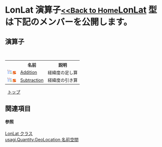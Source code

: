 # LonLat 演算子<small>[<<Back to Home](https://github.com/usagi/usagi.cs/blob/master/Help/Home.md)</small><a href="T_usagi_Quantity_GeoLocation_LonLat.md">LonLat</a> 型は下記のメンバーを公開します。


## 演算子
&nbsp;<table><tr><th></th><th>名前</th><th>説明</th></tr><tr><td>![Public 演算子](media/puboperator.gif "Public 演算子")![静的メンバー](media/static.gif "静的メンバー")</td><td><a href="M_usagi_Quantity_GeoLocation_LonLat_op_Addition.md">Addition</a></td><td>
経緯度の足し算</td></tr><tr><td>![Public 演算子](media/puboperator.gif "Public 演算子")![静的メンバー](media/static.gif "静的メンバー")</td><td><a href="M_usagi_Quantity_GeoLocation_LonLat_op_Subtraction.md">Subtraction</a></td><td>
経緯度の引き算</td></tr></table>&nbsp;
<a href="#lonlat-演算子">トップ</a>

## 関連項目


#### 参照
<a href="T_usagi_Quantity_GeoLocation_LonLat.md">LonLat クラス</a><br /><a href="N_usagi_Quantity_GeoLocation.md">usagi.Quantity.GeoLocation 名前空間</a><br />